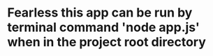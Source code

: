 # Fearless this app can be run by terminal command 'node app.js' when in the project root directory
